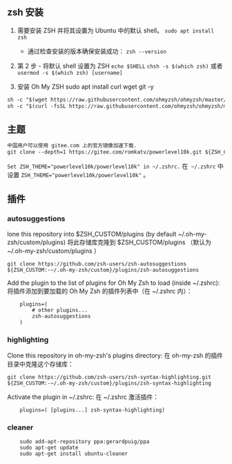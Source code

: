 ## zsh 安装
1. 需要安装 ZSH 并将其设置为 Ubuntu 中的默认 shell。
`sudo apt install zsh`

   + 通过检查安装的版本确保安装成功：
`zsh --version`

1. 第 2 步 - 将默认 shell 设置为 ZSH
`echo $SHELL`
`chsh -s $(which zsh)` 或者`usermod -s $(which zsh) [username]`


3. 安装 Oh My ZSH
sudo apt install curl wget git -y
```html
sh -c "$(wget https://raw.githubusercontent.com/ohmyzsh/ohmyzsh/master/tools/install.sh -O -)"
sh -c "$(curl -fsSL https://raw.githubusercontent.com/ohmyzsh/ohmyzsh/master/tools/install.sh)"
```

## 主题

```diff
中国用户可以使用 gitee.com 上的官方镜像加速下载.
git clone --depth=1 https://gitee.com/romkatv/powerlevel10k.git ${ZSH_CUSTOM:-$HOME/.oh-my-zsh/custom}/themes/powerlevel10k
```
`Set ZSH_THEME="powerlevel10k/powerlevel10k" in ~/.zshrc.`
在` ~/.zshrc` 中设置 `ZSH_THEME="powerlevel10k/powerlevel10k"` 。
## 插件

### autosuggestions 
lone this repository into $ZSH_CUSTOM/plugins (by default ~/.oh-my-zsh/custom/plugins)
将此存储库克隆到 $ZSH_CUSTOM/plugins （默认为 ~/.oh-my-zsh/custom/plugins ）

```
git clone https://github.com/zsh-users/zsh-autosuggestions ${ZSH_CUSTOM:-~/.oh-my-zsh/custom}/plugins/zsh-autosuggestions
```

Add the plugin to the list of plugins for Oh My Zsh to load (inside ~/.zshrc):
将插件添加到要加载的 Oh My Zsh 的插件列表中（在 ~/.zshrc 内）：

        plugins=( 
            # other plugins...
            zsh-autosuggestions
        )

### highlighting
Clone this repository in oh-my-zsh's plugins directory:
在 oh-my-zsh 的插件目录中克隆这个存储库：

```
git clone https://github.com/zsh-users/zsh-syntax-highlighting.git ${ZSH_CUSTOM:-~/.oh-my-zsh/custom}/plugins/zsh-syntax-highlighting
```

Activate the plugin in ~/.zshrc:
在 ~/.zshrc 激活插件：

        plugins=( [plugins...] zsh-syntax-highlighting)
### cleaner
        sudo add-apt-repository ppa:gerardpuig/ppa
        sudo apt-get update
        sudo apt-get install ubuntu-cleaner


